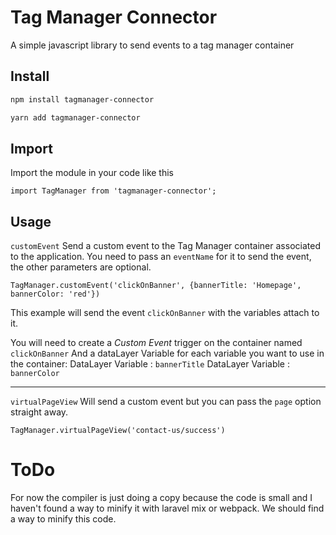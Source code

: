 # Tag Manager Connector

A simple javascript library to send events to a tag manager container

## Install

```bash
npm install tagmanager-connector
```

```bash
yarn add tagmanager-connector
```

## Import
Import the module in your code like this

`import TagManager from 'tagmanager-connector';`

## Usage
`customEvent`
Send a custom event to the Tag Manager container associated to the application.
You need to pass an `eventName` for it to send the event, the other parameters are optional.

`TagManager.customEvent('clickOnBanner', {bannerTitle: 'Homepage', bannerColor: 'red'})`

This example will send the event `clickOnBanner` with the variables attach to it.

You will need to create a *Custom Event* trigger on the container named `clickOnBanner`
And a dataLayer Variable for each variable you want to use in the container:
DataLayer Variable : `bannerTitle`
DataLayer Variable : `bannerColor`

---------------

`virtualPageView`
Will send a custom event but you can pass the `page` option straight away.

`TagManager.virtualPageView('contact-us/success')`


# ToDo
For now the compiler is just doing a copy because the code is small and I haven't found a way to minify it with laravel mix or webpack.
We should find a way to minify this code.

